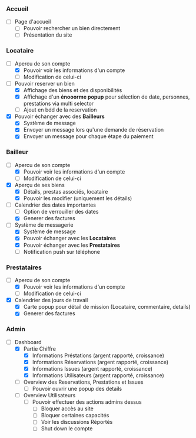 ### Accueil
- [ ] Page d'accueil
    - [ ] Pouvoir rechercher un bien directement
    - [ ] Présentation du site

### Locataire
- [ ] Apercu de son compte
    - [x] Pouvoir voir les informations d'un compte
    - [ ] Modification de celui-ci
- [ ] Pouvoir reserver un bien
    - [x] Affichage des biens et des disponibilités
    - [x] Affichage d'un **énooorme popup** pour sélection de date, personnes, prestations via multi selector
    - [ ] Ajout en bdd de la reservation

- [x] Pouvoir échanger avec des **Bailleurs**
    - [x] Système de message
    - [x] Envoyer un message lors qu'une demande de réservation
    - [x] Envoyer un message pour chaque étape du paiement

### Bailleur
- [ ] Apercu de son compte
    - [x] Pouvoir voir les informations d'un compte
    - [ ] Modification de celui-ci
- [x] Aperçu de ses biens
    - [x] Détails, prestas associés, locataire
    - [x] Pouvoir les modifier (uniquement les détails)
- [ ] Calendrier des dates importantes
    - [ ] Option de verrouiller des dates
    - [x] Generer des factures
- [ ] Système de messagerie
    - [x] Système de message
    - [x] Pouvoir échanger avec les **Locataires**
    - [x] Pouvoir échanger avec les **Prestataires**
    - [ ] Notification push sur téléphone

### Prestataires
- [ ] Apercu de son compte
    - [x] Pouvoir voir les informations d'un compte
    - [ ] Modification de celui-ci
- [x] Calendrier des jours de travail
    - [x] Carte popup pour détail de mission (Locataire, commentaire, details)
    - [x] Generer des factures

### Admin
- [ ] Dashboard
    - [x] Partie Chiffre
        - [x] Informations Préstations (argent rapporté, croissance)
        - [x] Informations Réservations (argent rapporté, croissance)
        - [x] Informations Issues (argent rapporté, croissance)
        - [x] Informations Utilisateurs (argent rapporté, croissance)
    - [ ] Overview des Reservations, Prestations et Issues
        - [ ] Pouvoir ouvrir une popup des details

    - [ ] Overview Utilisateurs
        - [ ] Pouvoir effectuer des actions admins dessus
            - [ ] Bloquer accès au site
            - [ ] Bloquer certaines capacités
            - [ ] Voir les discussions Réportés
            - [ ] Shut down le compte